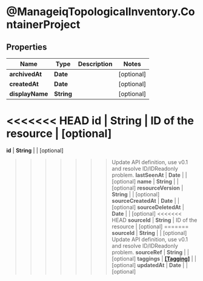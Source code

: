# @ManageiqTopologicalInventory.ContainerProject

## Properties
Name | Type | Description | Notes
------------ | ------------- | ------------- | -------------
**archivedAt** | **Date** |  | [optional] 
**createdAt** | **Date** |  | [optional] 
**displayName** | **String** |  | [optional] 
<<<<<<< HEAD
**id** | **String** | ID of the resource | [optional] 
=======
**id** | **String** |  | [optional] 
>>>>>>> Update API definition, use v0.1 and resolve ID/IDReadonly problem.
**lastSeenAt** | **Date** |  | [optional] 
**name** | **String** |  | [optional] 
**resourceVersion** | **String** |  | [optional] 
**sourceCreatedAt** | **Date** |  | [optional] 
**sourceDeletedAt** | **Date** |  | [optional] 
<<<<<<< HEAD
**sourceId** | **String** | ID of the resource | [optional] 
=======
**sourceId** | **String** |  | [optional] 
>>>>>>> Update API definition, use v0.1 and resolve ID/IDReadonly problem.
**sourceRef** | **String** |  | [optional] 
**taggings** | [**[Tagging]**](Tagging.md) |  | [optional] 
**updatedAt** | **Date** |  | [optional] 


